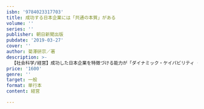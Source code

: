 ```yaml
---
isbn: '9784023317703'
title: 成功する日本企業には「共通の本質」がある
volume: ''
series: ''
publisher: 朝日新聞出版
pubdate: '2019-03-27'
cover: ''
author: 菊澤研宗／著
description: >-
  【社会科学/経営】成功した日本企業を特徴づける能力が「ダイナミック・ケイパビリティ（自己変革能力）」である。富士フイルム、ソニー、ＹＫＫなどの成功事例を通して、ダイナミック・ケイパビリティを解説。「日本企業が進むべき未来」を明らかにする。
price: '1600'
genre: ''
target: 一般
format: 単行本
content: 経営

---
```

